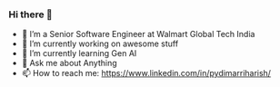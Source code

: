 ### Hi there 👋

- 🔭 I’m a Senior Software Engineer at Walmart Global Tech India
- 🔭 I’m currently working on awesome stuff
- 🌱 I’m currently learning Gen AI
- 💬 Ask me about Anything
- 📫 How to reach me: https://www.linkedin.com/in/pydimarriharish/
